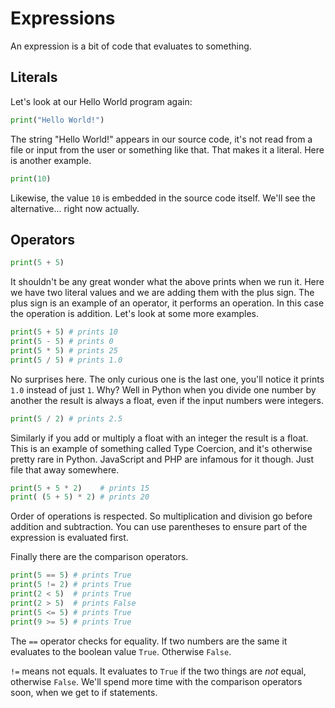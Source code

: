 # Expressions

An expression is a bit of code that evaluates to something.

## Literals

Let's look at our Hello World program again:

```python
print("Hello World!")
```

The string "Hello World!" appears in our source code, it's not read from a file or input from the user or something like that. That makes it a literal. Here is another example.

```python
print(10)
```

Likewise, the value `10` is embedded in the source code itself. We'll see the alternative... right now actually.

## Operators

```python
print(5 + 5)
```

It shouldn't be any great wonder what the above prints when we run it. Here we have two literal values and we are adding them with the plus sign. The plus sign is an example of an operator, it performs an operation. In this case the operation is addition. Let's look at some more examples.

```python
print(5 + 5) # prints 10
print(5 - 5) # prints 0
print(5 * 5) # prints 25
print(5 / 5) # prints 1.0
```

No surprises here. The only curious one is the last one, you'll notice it prints `1.0` instead of just `1`. Why? Well in Python when you divide one number by another the result is always a float, even if the input numbers were integers.

```python
print(5 / 2) # prints 2.5
```

Similarly if you add or multiply a float with an integer the result is a float. This is an example of something called Type Coercion, and it's otherwise pretty rare in Python. JavaScript and PHP are infamous for it though. Just file that away somewhere.

```python
print(5 + 5 * 2)    # prints 15
print( (5 + 5) * 2) # prints 20
```

Order of operations is respected. So multiplication and division go before addition and subtraction. You can use parentheses to ensure part of the expression is evaluated first.

Finally there are the comparison operators.

```python
print(5 == 5) # prints True
print(5 != 2) # prints True
print(2 < 5)  # prints True
print(2 > 5)  # prints False
print(5 <= 5) # prints True
print(9 >= 5) # prints True
```

The `==` operator checks for equality. If two numbers are the same it evaluates to the boolean value `True`. Otherwise `False`.

`!=` means not equals. It evaluates to `True` if the two things are *not* equal, otherwise `False`. We'll spend more time with the comparison operators soon, when we get to if statements.
